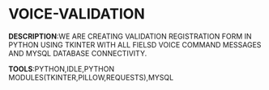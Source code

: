 # VOICE-VALIDATION
**DESCRIPTION**:WE ARE CREATING VALIDATION REGISTRATION FORM IN PYTHON USING TKINTER WITH ALL FIELSD VOICE COMMAND MESSAGES AND MYSQL DATABASE CONNECTIVITY. 



**TOOLS**:PYTHON,IDLE,PYTHON MODULES(TKINTER,PILLOW,REQUESTS),MYSQL
